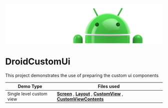 ![Banner](images/Logo-new.png)

# DroidCustomUi
This project demonstrates the use of preparing the custom ui components


Demo Type | Files used
------------ | -------------
Single level custom view | [**Screen**](app/src/main/java/com/demo/code/ui/singleLevel/SingleLevelUiFragment.kt) , [**Layout**](app/src/main/res/layout/fragment_single_level.xml) , [**CustomView**](app/src/main/java/com/demo/code/ui/custom/ParentErrorView.kt) , [**CustomViewContents**](app/src/main/res/layout/error_view.xml)
